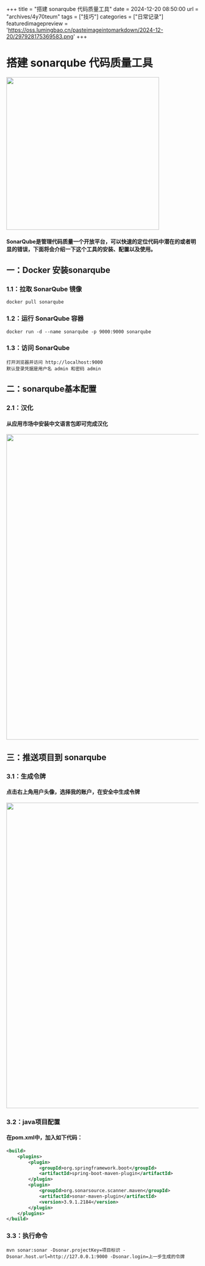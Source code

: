 +++
title = "搭建 sonarqube 代码质量工具"
date = 2024-12-20 08:50:00
url = "archives/4y70teum"
tags = ["技巧"]
categories = ["日常记录"]
featuredimagepreview = 'https://oss.lumingbao.cn/pasteimageintomarkdown/2024-12-20/297928175369583.png'
+++

# 搭建 sonarqube 代码质量工具

<img src="https://oss.lumingbao.cn/pasteimageintomarkdown/2024-12-20/297928175369583.png" width="400" />

#### SonarQube是管理代码质量一个开放平台，可以快速的定位代码中潜在的或者明显的错误，下面将会介绍一下这个工具的安装、配置以及使用。

## 一：Docker 安装sonarqube

### 1.1：拉取 SonarQube 镜像

```shell
docker pull sonarqube
```
### 1.2：运行 SonarQube 容器

````shell
docker run -d --name sonarqube -p 9000:9000 sonarqube
````

### 1.3：访问 SonarQube

````shell
打开浏览器并访问 http://localhost:9000
默认登录凭据是用户名 admin 和密码 admin
````

## 二：sonarqube基本配置
### 2.1：汉化
#### 从应用市场中安装中文语言包即可完成汉化
<img src="https://oss.lumingbao.cn/pasteimageintomarkdown/2024-12-20/301393110844583.png" width="800" />

## 三：推送项目到 sonarqube
### 3.1：生成令牌
#### 点击右上角用户头像，选择我的账户，在安全中生成令牌
<img src="https://oss.lumingbao.cn/pasteimageintomarkdown/2024-12-20/302325246646541.png" width="800" />

### 3.2：java项目配置
#### 在pom.xml中，加入如下代码：
````xml
<build>
    <plugins>
        <plugin>
            <groupId>org.springframework.boot</groupId>
            <artifactId>spring-boot-maven-plugin</artifactId>
        </plugin>
        <plugin>
            <groupId>org.sonarsource.scanner.maven</groupId>
            <artifactId>sonar-maven-plugin</artifactId>
            <version>3.9.1.2184</version>
        </plugin>
    </plugins>
</build>
````

### 3.3：执行命令
````shell
mvn sonar:sonar -Dsonar.projectKey=项目标识 -Dsonar.host.url=http://127.0.0.1:9000 -Dsonar.login=上一步生成的令牌
````